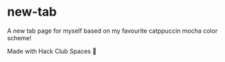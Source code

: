 # new-tab

A new tab page for myself based on my favourite catppuccin mocha color scheme!

Made with Hack Club Spaces 💖